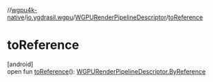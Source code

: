 //[wgpu4k-native](../../../index.md)/[io.ygdrasil.wgpu](../index.md)/[WGPURenderPipelineDescriptor](index.md)/[toReference](to-reference.md)

# toReference

[android]\
open fun [toReference](to-reference.md)(): [WGPURenderPipelineDescriptor.ByReference](../../io.ygdrasil.wgpu.android/-w-g-p-u-render-pipeline-descriptor/-by-reference/index.md)